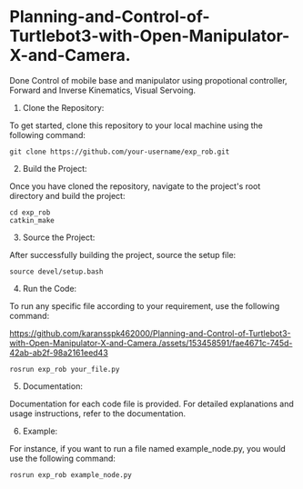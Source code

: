 # Planning-and-Control-of-Turtlebot3-with-Open-Manipulator-X-and-Camera.
Done Control of mobile base and manipulator using propotional controller, Forward and Inverse Kinematics, Visual Servoing.

1. Clone the Repository:
   
To get started, clone this repository to your local machine using the following command:
```
git clone https://github.com/your-username/exp_rob.git
```

2. Build the Project:
   
Once you have cloned the repository, navigate to the project's root directory and build the project:
```
cd exp_rob
catkin_make
```

3. Source the Project:
   
After successfully building the project, source the setup file:
```
source devel/setup.bash
```

4. Run the Code:
   
To run any specific file according to your requirement, use the following command:

https://github.com/karansspk462000/Planning-and-Control-of-Turtlebot3-with-Open-Manipulator-X-and-Camera./assets/153458591/fae4671c-745d-42ab-ab2f-98a2161eed43


```
rosrun exp_rob your_file.py
```

5. Documentation:
   
Documentation for each code file is provided. For detailed explanations and usage instructions, refer to the documentation.

6. Example:
   
For instance, if you want to run a file named example_node.py, you would use the following command:
```
rosrun exp_rob example_node.py
```
